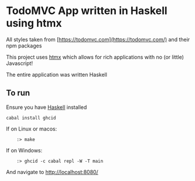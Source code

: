 # TodoMVC App written in Haskell using htmx

All styles taken from [https://todomvc.com](https://todomvc.com/) and their npm packages

This project uses [htmx](https://htmx.org/) which allows for rich applications with no (or little) Javascript!

The entire application was written Haskell

## To run
Ensure you have [Haskell](https://www.haskell.org/ghcup/) installed

`cabal install ghcid`

If on Linux or macos:
```
    :> make
```
If on Windows:
```
    :> ghcid -c cabal repl -W -T main
```

And navigate to [http://localhost:8080/](http://localhost:8080/)